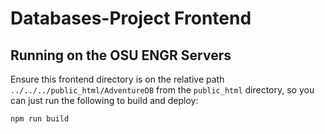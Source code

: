 # Databases-Project Frontend

## Running on the OSU ENGR Servers

Ensure this frontend directory is on the relative path `../../../public_html/AdventureDB` from the `public_html` directory, so you can just run the following to build and deploy:

```bash
npm run build
```

